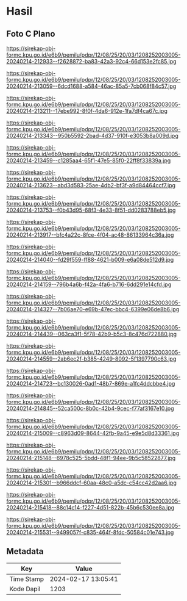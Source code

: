 # Hasil

## Foto C Plano

https://sirekap-obj-formc.kpu.go.id/e6b9/pemilu/pdpr/12/08/25/20/03/1208252003005-20240214-212933--f2628872-ba83-42a3-92c4-66d153e2fc85.jpg

https://sirekap-obj-formc.kpu.go.id/e6b9/pemilu/pdpr/12/08/25/20/03/1208252003005-20240214-213059--6dcd1688-a584-46ac-85a5-7cb068f84c57.jpg

https://sirekap-obj-formc.kpu.go.id/e6b9/pemilu/pdpr/12/08/25/20/03/1208252003005-20240214-213211--17ebe992-8f0f-4da6-912e-1fa7df4ca67c.jpg

https://sirekap-obj-formc.kpu.go.id/e6b9/pemilu/pdpr/12/08/25/20/03/1208252003005-20240214-213343--950b5592-2bad-4d37-910f-e3053b8a009d.jpg

https://sirekap-obj-formc.kpu.go.id/e6b9/pemilu/pdpr/12/08/25/20/03/1208252003005-20240214-213459--c1285aa4-65f1-47e5-85f0-22ff8f33839a.jpg

https://sirekap-obj-formc.kpu.go.id/e6b9/pemilu/pdpr/12/08/25/20/03/1208252003005-20240214-213623--abd3d583-25ae-4db2-bf3f-a9d84464ccf7.jpg

https://sirekap-obj-formc.kpu.go.id/e6b9/pemilu/pdpr/12/08/25/20/03/1208252003005-20240214-213753--f0b43d95-68f3-4e33-8f51-dd0283788eb5.jpg

https://sirekap-obj-formc.kpu.go.id/e6b9/pemilu/pdpr/12/08/25/20/03/1208252003005-20240214-213917--bfc4a22c-8fce-4f04-ac48-86133964c36a.jpg

https://sirekap-obj-formc.kpu.go.id/e6b9/pemilu/pdpr/12/08/25/20/03/1208252003005-20240214-214040--fd29f559-ff88-4621-b009-e6a08de512d9.jpg

https://sirekap-obj-formc.kpu.go.id/e6b9/pemilu/pdpr/12/08/25/20/03/1208252003005-20240214-214159--796b4a6b-f42a-4fa6-b716-6dd291e14cfd.jpg

https://sirekap-obj-formc.kpu.go.id/e6b9/pemilu/pdpr/12/08/25/20/03/1208252003005-20240214-214327--7b06ae70-e69b-47ec-bbc4-6399e06de8b6.jpg

https://sirekap-obj-formc.kpu.go.id/e6b9/pemilu/pdpr/12/08/25/20/03/1208252003005-20240214-214439--063ca3f1-5f78-42b9-b5c3-8c476d722880.jpg

https://sirekap-obj-formc.kpu.go.id/e6b9/pemilu/pdpr/12/08/25/20/03/1208252003005-20240214-214559--2ab6ec2f-b385-4249-8092-5f1397790c63.jpg

https://sirekap-obj-formc.kpu.go.id/e6b9/pemilu/pdpr/12/08/25/20/03/1208252003005-20240214-214723--bc130026-0ad1-48b7-869e-a1fc4ddcbbe4.jpg

https://sirekap-obj-formc.kpu.go.id/e6b9/pemilu/pdpr/12/08/25/20/03/1208252003005-20240214-214845--52ca500c-8b0c-42b4-9cec-f77af3167e10.jpg

https://sirekap-obj-formc.kpu.go.id/e6b9/pemilu/pdpr/12/08/25/20/03/1208252003005-20240214-215009--c8963d09-8644-42fb-9a45-e9e5d8d33361.jpg

https://sirekap-obj-formc.kpu.go.id/e6b9/pemilu/pdpr/12/08/25/20/03/1208252003005-20240214-215148--6978c525-5bdd-48f1-94ee-9b5c58522877.jpg

https://sirekap-obj-formc.kpu.go.id/e6b9/pemilu/pdpr/12/08/25/20/03/1208252003005-20240214-215301--b966ddcf-60aa-48c0-a5dc-c54cc42d2aa6.jpg

https://sirekap-obj-formc.kpu.go.id/e6b9/pemilu/pdpr/12/08/25/20/03/1208252003005-20240214-215418--88c14c14-f227-4d51-822b-45b6c530ee8a.jpg

https://sirekap-obj-formc.kpu.go.id/e6b9/pemilu/pdpr/12/08/25/20/03/1208252003005-20240214-215531--9499057f-c835-464f-8fdc-50584c01e743.jpg


## Metadata

| Key        | Value               |
| ---------- | ------------------- |
| Time Stamp | 2024-02-17 13:05:41 |
| Kode Dapil | 1203                |




